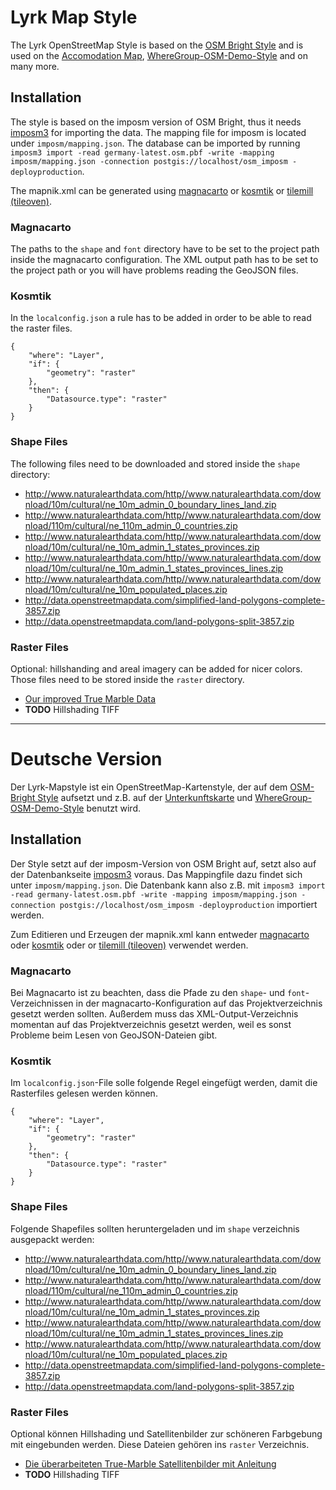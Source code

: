 # Lyrk Map Style

The Lyrk OpenStreetMap Style is based on the [OSM Bright Style](https://github.com/mapbox/osm-bright) and is used on the [Accomodation Map](http://unterkunftskarte.de), [WhereGroup-OSM-Demo-Style](https://osm-demo.wheregroup.com/karte/#14/50.7386/7.0854) and on many more.

## Installation

The style is based on the imposm version of OSM Bright, thus it needs [imposm3](https://github.com/omniscale/imposm3) for importing the data. The mapping file for imposm is located under `imposm/mapping.json`. The database can be imported by running `imposm3 import -read germany-latest.osm.pbf -write -mapping imposm/mapping.json -connection postgis://localhost/osm_imposm -deployproduction`.

The mapnik.xml can be generated using [magnacarto](https://github.com/omniscale/magnacarto) or [kosmtik](https://github.com/kosmtik/kosmtik/) or [tilemill (tileoven)](https://github.com/florianf/tileoven).

### Magnacarto

The paths to the `shape` and `font` directory have to be set to the project path inside the magnacarto configuration. The XML output path has to be set to the project path or you will have problems reading the GeoJSON files.


### Kosmtik

In the `localconfig.json` a rule has to be added in order to be able to read the raster files.

	{
		"where": "Layer",
		"if": {
			"geometry": "raster"
		},
		"then": {
			"Datasource.type": "raster"
		}
	}

### Shape Files

The following files need to be downloaded and stored inside the `shape` directory:

* http://www.naturalearthdata.com/http//www.naturalearthdata.com/download/10m/cultural/ne_10m_admin_0_boundary_lines_land.zip
* http://www.naturalearthdata.com/http//www.naturalearthdata.com/download/110m/cultural/ne_110m_admin_0_countries.zip
* http://www.naturalearthdata.com/http//www.naturalearthdata.com/download/10m/cultural/ne_10m_admin_1_states_provinces.zip
* http://www.naturalearthdata.com/http//www.naturalearthdata.com/download/10m/cultural/ne_10m_admin_1_states_provinces_lines.zip
* http://www.naturalearthdata.com/http//www.naturalearthdata.com/download/10m/cultural/ne_10m_populated_places.zip
* http://data.openstreetmapdata.com/simplified-land-polygons-complete-3857.zip
* http://data.openstreetmapdata.com/land-polygons-split-3857.zip

### Raster Files

Optional: hillshanding and areal imagery can be added for nicer colors. Those files need to be stored inside the `raster` directory.

* [Our improved True Marble Data](https://github.com/lyrk/true-marble-edit)
* **TODO** Hillshading TIFF

<hr/>

# Deutsche Version

Der Lyrk-Mapstyle ist ein OpenStreetMap-Kartenstyle, der auf dem [OSM-Bright Style](https://github.com/mapbox/osm-bright) aufsetzt und z.B. auf der [Unterkunftskarte](http://unterkunftskarte.de) und [WhereGroup-OSM-Demo-Style](https://osm-demo.wheregroup.com/karte/#14/50.7386/7.0854) benutzt wird.

## Installation

Der Style setzt auf der imposm-Version von OSM Bright auf, setzt also auf der Datenbankseite [imposm3](https://github.com/omniscale/imposm3) voraus. Das Mappingfile dazu findet sich unter `imposm/mapping.json`. Die Datenbank kann also z.B. mit `imposm3 import -read germany-latest.osm.pbf -write -mapping imposm/mapping.json -connection postgis://localhost/osm_imposm -deployproduction` importiert werden.

Zum Editieren und Erzeugen der mapnik.xml kann entweder [magnacarto](https://github.com/omniscale/magnacarto) oder [kosmtik](https://github.com/kosmtik/kosmtik/) oder  or [tilemill (tileoven)](https://github.com/florianf/tileoven) verwendet werden.

### Magnacarto

Bei Magnacarto ist zu beachten, dass die Pfade zu den `shape`- und `font`-Verzeichnissen in der magnacarto-Konfiguration auf das Projektverzeichnis gesetzt werden sollten. Außerdem muss das XML-Output-Verzeichnis momentan auf das Projektverzeichnis gesetzt werden, weil es sonst Probleme beim Lesen von GeoJSON-Dateien gibt.

### Kosmtik

Im `localconfig.json`-File solle folgende Regel eingefügt werden, damit die Rasterfiles gelesen werden können.

	{
		"where": "Layer",
		"if": {
			"geometry": "raster"
		},
		"then": {
			"Datasource.type": "raster"
		}
	}

### Shape Files

Folgende Shapefiles sollten heruntergeladen und im `shape` verzeichnis ausgepackt werden:

* http://www.naturalearthdata.com/http//www.naturalearthdata.com/download/10m/cultural/ne_10m_admin_0_boundary_lines_land.zip
* http://www.naturalearthdata.com/http//www.naturalearthdata.com/download/110m/cultural/ne_110m_admin_0_countries.zip
* http://www.naturalearthdata.com/http//www.naturalearthdata.com/download/10m/cultural/ne_10m_admin_1_states_provinces.zip
* http://www.naturalearthdata.com/http//www.naturalearthdata.com/download/10m/cultural/ne_10m_admin_1_states_provinces_lines.zip
* http://www.naturalearthdata.com/http//www.naturalearthdata.com/download/10m/cultural/ne_10m_populated_places.zip
* http://data.openstreetmapdata.com/simplified-land-polygons-complete-3857.zip
* http://data.openstreetmapdata.com/land-polygons-split-3857.zip

### Raster Files

Optional können Hillshading und Satellitenbilder zur schöneren Farbgebung mit eingebunden werden. Diese Dateien gehören ins `raster` Verzeichnis.

* [Die überarbeiteten True-Marble Satellitenbilder mit Anleitung](https://github.com/lyrk/true-marble-edit)
* **TODO** Hillshading TIFF

